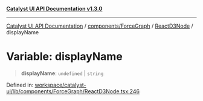 [**Catalyst UI API Documentation v1.3.0**](../../../../../README.md)

---

[Catalyst UI API Documentation](../../../../../README.md) / [components/ForceGraph](../../../README.md) / [ReactD3Node](../README.md) / displayName

# Variable: displayName

> **displayName**: `undefined` \| `string`

Defined in: [workspace/catalyst-ui/lib/components/ForceGraph/ReactD3Node.tsx:246](https://github.com/TheBranchDriftCatalyst/catalyst-ui/blob/main/lib/components/ForceGraph/ReactD3Node.tsx#L246)
